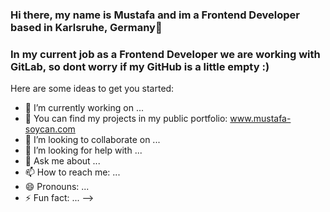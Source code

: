 ### Hi there, my name is Mustafa and im a Frontend Developer based in Karlsruhe, Germany👋

### In my current job as a Frontend Developer we are working with GitLab, so dont worry if my GitHub is a little empty :)


Here are some ideas to get you started:

- 🔭 I’m currently working on ...
- 🌱 You can find my projects in my public portfolio: www.mustafa-soycan.com
- 👯 I’m looking to collaborate on ...
- 🤔 I’m looking for help with ...
- 💬 Ask me about ...
- 📫 How to reach me: ...
- 😄 Pronouns: ...
- ⚡ Fun fact: ...
-->
